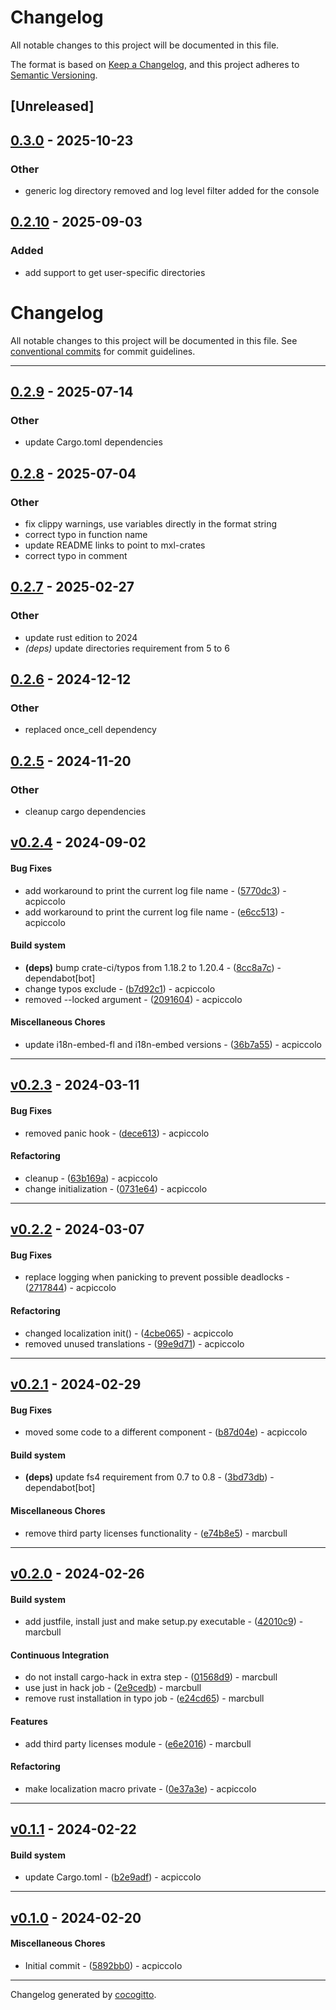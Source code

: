 # Changelog

All notable changes to this project will be documented in this file.

The format is based on [Keep a Changelog](https://keepachangelog.com/en/1.0.0/),
and this project adheres to [Semantic Versioning](https://semver.org/spec/v2.0.0.html).

## [Unreleased]

## [0.3.0](https://github.com/x-software-com/mxl-crates/compare/mxl-base-v0.2.10...mxl-base-v0.3.0) - 2025-10-23

### Other

- generic log directory removed and log level filter added for the console

## [0.2.10](https://github.com/x-software-com/mxl-crates/compare/mxl-base-v0.2.9...mxl-base-v0.2.10) - 2025-09-03

### Added

- add support to get user-specific directories
# Changelog
All notable changes to this project will be documented in this file. See [conventional commits](https://www.conventionalcommits.org/) for commit guidelines.

- - -

## [0.2.9](https://github.com/x-software-com/mxl-crates/compare/mxl-base-v0.2.8...mxl-base-v0.2.9) - 2025-07-14

### Other

- update Cargo.toml dependencies

## [0.2.8](https://github.com/x-software-com/mxl-crates/compare/mxl-base-v0.2.7...mxl-base-v0.2.8) - 2025-07-04

### Other

- fix clippy warnings, use variables directly in the format string
- correct typo in function name
- update README links to point to mxl-crates
- correct typo in comment

## [0.2.7](https://github.com/x-software-com/mxl-crates/compare/mxl-base-v0.2.6...mxl-base-v0.2.7) - 2025-02-27

### Other

- update rust edition to 2024
- *(deps)* update directories requirement from 5 to 6

## [0.2.6](https://github.com/x-software-com/mxl-crates/compare/mxl-base-v0.2.5...mxl-base-v0.2.6) - 2024-12-12

### Other

- replaced once_cell dependency

## [0.2.5](https://github.com/x-software-com/mxl-crates/compare/mxl-base-v0.2.4...mxl-base-v0.2.5) - 2024-11-20

### Other

- cleanup cargo dependencies

## [v0.2.4](https://github.com/x-software-com/mxl-base/compare/e6cc51322b5dce2f6fe3e0345f848e3758ef5983..v0.2.4) - 2024-09-02
#### Bug Fixes
- add workaround to print the current log file name - ([5770dc3](https://github.com/x-software-com/mxl-base/commit/5770dc36341c4fce26a8d906ec7af3066aa46533)) - acpiccolo
- add workaround to print the current log file name - ([e6cc513](https://github.com/x-software-com/mxl-base/commit/e6cc51322b5dce2f6fe3e0345f848e3758ef5983)) - acpiccolo
#### Build system
- **(deps)** bump crate-ci/typos from 1.18.2 to 1.20.4 - ([8cc8a7c](https://github.com/x-software-com/mxl-base/commit/8cc8a7c414f7ab5fde7a242e4c78cb6cccebe02d)) - dependabot[bot]
- change typos exclude - ([b7d92c1](https://github.com/x-software-com/mxl-base/commit/b7d92c187bca6bc8abd5012c12972c7dd6062718)) - acpiccolo
- removed --locked argument - ([2091604](https://github.com/x-software-com/mxl-base/commit/20916042f51cef0227b2ec4107b198defae1fba8)) - acpiccolo
#### Miscellaneous Chores
- update i18n-embed-fl and i18n-embed versions - ([36b7a55](https://github.com/x-software-com/mxl-base/commit/36b7a55a43a6461e7faaee1fdaba158d0d4765b8)) - acpiccolo

- - -

## [v0.2.3](https://github.com/x-software-com/mxl-base/compare/v0.2.2..v0.2.3) - 2024-03-11
#### Bug Fixes
- removed panic hook - ([dece613](https://github.com/x-software-com/mxl-base/commit/dece6133fcb5fa0a368fa7e05ae7e461d611b188)) - acpiccolo
#### Refactoring
- cleanup - ([63b169a](https://github.com/x-software-com/mxl-base/commit/63b169a0a5fef0a4cc27524e85a1d3baa0fa26af)) - acpiccolo
- change initialization - ([0731e64](https://github.com/x-software-com/mxl-base/commit/0731e64ce40083e3fa3fbbb4be10c0895860791f)) - acpiccolo

- - -

## [v0.2.2](https://github.com/x-software-com/mxl-base/compare/v0.2.1..v0.2.2) - 2024-03-07
#### Bug Fixes
- replace logging when panicking to prevent possible deadlocks - ([2717844](https://github.com/x-software-com/mxl-base/commit/27178442f335c47fc2a974fa134d105149b81b2a)) - acpiccolo
#### Refactoring
- changed localization init() - ([4cbe065](https://github.com/x-software-com/mxl-base/commit/4cbe06577dc91f3ac449c4a17f20956a4acccb2e)) - acpiccolo
- removed unused translations - ([99e9d71](https://github.com/x-software-com/mxl-base/commit/99e9d71ebd8805b497c8e944fc4a6a55a9341739)) - acpiccolo

- - -

## [v0.2.1](https://github.com/x-software-com/mxl-base/compare/v0.2.0..v0.2.1) - 2024-02-29
#### Bug Fixes
- moved some code to a different component - ([b87d04e](https://github.com/x-software-com/mxl-base/commit/b87d04ec4341e044624fcea71b36db056daebe11)) - acpiccolo
#### Build system
- **(deps)** update fs4 requirement from 0.7 to 0.8 - ([3bd73db](https://github.com/x-software-com/mxl-base/commit/3bd73dbbf3b70856e0b8c7b60ad098ccc648d9ef)) - dependabot[bot]
#### Miscellaneous Chores
- remove third party licenses functionality - ([e74b8e5](https://github.com/x-software-com/mxl-base/commit/e74b8e5bfd614667f26a6d4d9f67dbf965f2a28f)) - marcbull

- - -

## [v0.2.0](https://github.com/x-software-com/mxl-base/compare/v0.1.1..v0.2.0) - 2024-02-26
#### Build system
- add justfile, install just and make setup.py executable - ([42010c9](https://github.com/x-software-com/mxl-base/commit/42010c9598d6d2ecaef396cf5e4b5d92104b1f6c)) - marcbull
#### Continuous Integration
- do not install cargo-hack in extra step - ([01568d9](https://github.com/x-software-com/mxl-base/commit/01568d93265aa65a717f28d47befaf992e29ce9f)) - marcbull
- use just in hack job - ([2e9cedb](https://github.com/x-software-com/mxl-base/commit/2e9cedbf0831eeae9d78781f095b5053dcab6def)) - marcbull
- remove rust installation in typo job - ([e24cd65](https://github.com/x-software-com/mxl-base/commit/e24cd6551a78c9ed10784a62eac0e59a9a38b50a)) - marcbull
#### Features
- add third party licenses module - ([e6e2016](https://github.com/x-software-com/mxl-base/commit/e6e201600adb4ed26499996bb69eefd1b3eed519)) - marcbull
#### Refactoring
- make localization macro private - ([0e37a3e](https://github.com/x-software-com/mxl-base/commit/0e37a3eab39fffc671d9ee8e2566c3e9e3e8c982)) - acpiccolo

- - -

## [v0.1.1](https://github.com/x-software-com/mxl-base/compare/v0.1.0..v0.1.1) - 2024-02-22
#### Build system
- update Cargo.toml - ([b2e9adf](https://github.com/x-software-com/mxl-base/commit/b2e9adfbfe5b1c7d6eb089a31d9bc745e0b03a5d)) - acpiccolo

- - -

## [v0.1.0](https://github.com/x-software-com/mxl-base/compare/4a110e7c74dd889e51439c69507517bcf2df08da..v0.1.0) - 2024-02-20
#### Miscellaneous Chores
- Initial commit - ([5892bb0](https://github.com/x-software-com/mxl-base/commit/5892bb00b1cd548c0350238dc4b7c1253071e090)) - acpiccolo

- - -

Changelog generated by [cocogitto](https://github.com/cocogitto/cocogitto).